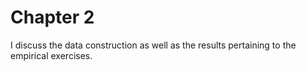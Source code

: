 # Chapter 2
I discuss the data construction as well as the results pertaining to the empirical exercises.
